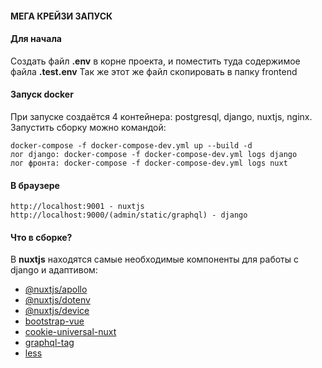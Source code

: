 #### МЕГА КРЕЙЗИ ЗАПУСК

#### Для начала
Создать файл **.env** в корне проекта, и поместить туда содержимое файла **.test.env**
Так же этот же файл скопировать в папку frontend


#### Запуск docker
При запуске создаётся 4 контейнера: postgresql, django, nuxtjs, nginx. Запустить сборку можно командой:
```shell script
docker-compose -f docker-compose-dev.yml up --build -d
лог django: docker-compose -f docker-compose-dev.yml logs django
лог фронта: docker-compose -f docker-compose-dev.yml logs nuxt
```
#### В браузере
```lin
http://localhost:9001 - nuxtjs
http://localhost:9000/(admin/static/graphql) - django
```

#### Что в сборке?
В **nuxtjs** находятся самые необходимые компоненты для работы с django и адаптивом:
- [@nuxtjs/apollo](https://github.com/nuxt-community/apollo-module)
- [@nuxtjs/dotenv](https://github.com/nuxt-community/dotenv-module)
- [@nuxtjs/device](https://github.com/nuxt-community/device-module)
- [bootstrap-vue](https://bootstrap-vue.js.org/docs)
- [cookie-universal-nuxt](https://github.com/microcipcip/cookie-universal)
- [graphql-tag](https://github.com/apollographql/graphql-tag)
- [less](https://github.com/webpack-contrib/less-loader)